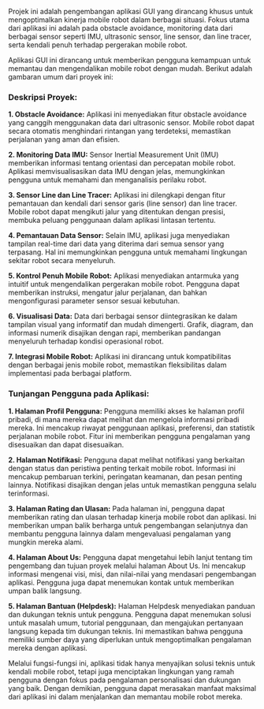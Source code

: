 Projek ini adalah pengembangan aplikasi GUI yang dirancang khusus untuk mengoptimalkan kinerja mobile robot dalam berbagai situasi. Fokus utama dari aplikasi ini adalah pada obstacle avoidance, monitoring data dari berbagai sensor seperti IMU, ultrasonic sensor, line sensor, dan line tracer, serta kendali penuh terhadap pergerakan mobile robot.

Aplikasi GUI ini dirancang untuk memberikan pengguna kemampuan untuk memantau dan mengendalikan mobile robot dengan mudah. Berikut adalah gambaran umum dari proyek ini:

### Deskripsi Proyek:

**1. Obstacle Avoidance:**
   Aplikasi ini menyediakan fitur obstacle avoidance yang canggih menggunakan data dari ultrasonic sensor. Mobile robot dapat secara otomatis menghindari rintangan yang terdeteksi, memastikan perjalanan yang aman dan efisien.

**2. Monitoring Data IMU:**
   Sensor Inertial Measurement Unit (IMU) memberikan informasi tentang orientasi dan percepatan mobile robot. Aplikasi memvisualisasikan data IMU dengan jelas, memungkinkan pengguna untuk memahami dan menganalisis perilaku robot.

**3. Sensor Line dan Line Tracer:**
   Aplikasi ini dilengkapi dengan fitur pemantauan dan kendali dari sensor garis (line sensor) dan line tracer. Mobile robot dapat mengikuti jalur yang ditentukan dengan presisi, membuka peluang penggunaan dalam aplikasi lintasan tertentu.

**4. Pemantauan Data Sensor:**
   Selain IMU, aplikasi juga menyediakan tampilan real-time dari data yang diterima dari semua sensor yang terpasang. Hal ini memungkinkan pengguna untuk memahami lingkungan sekitar robot secara menyeluruh.

**5. Kontrol Penuh Mobile Robot:**
   Aplikasi menyediakan antarmuka yang intuitif untuk mengendalikan pergerakan mobile robot. Pengguna dapat memberikan instruksi, mengatur jalur perjalanan, dan bahkan mengonfigurasi parameter sensor sesuai kebutuhan.

**6. Visualisasi Data:**
   Data dari berbagai sensor diintegrasikan ke dalam tampilan visual yang informatif dan mudah dimengerti. Grafik, diagram, dan informasi numerik disajikan dengan rapi, memberikan pandangan menyeluruh terhadap kondisi operasional robot.

**7. Integrasi Mobile Robot:**
   Aplikasi ini dirancang untuk kompatibilitas dengan berbagai jenis mobile robot, memastikan fleksibilitas dalam implementasi pada berbagai platform.

### Tunjangan Pengguna pada Aplikasi:

**1. Halaman Profil Pengguna:**
   Pengguna memiliki akses ke halaman profil pribadi, di mana mereka dapat melihat dan mengelola informasi pribadi mereka. Ini mencakup riwayat penggunaan aplikasi, preferensi, dan statistik perjalanan mobile robot. Fitur ini memberikan pengguna pengalaman yang disesuaikan dan dapat disesuaikan.

**2. Halaman Notifikasi:**
   Pengguna dapat melihat notifikasi yang berkaitan dengan status dan peristiwa penting terkait mobile robot. Informasi ini mencakup pembaruan terkini, peringatan keamanan, dan pesan penting lainnya. Notifikasi disajikan dengan jelas untuk memastikan pengguna selalu terinformasi.

**3. Halaman Rating dan Ulasan:**
   Pada halaman ini, pengguna dapat memberikan rating dan ulasan terhadap kinerja mobile robot dan aplikasi. Ini memberikan umpan balik berharga untuk pengembangan selanjutnya dan membantu pengguna lainnya dalam mengevaluasi pengalaman yang mungkin mereka alami.

**4. Halaman About Us:**
   Pengguna dapat mengetahui lebih lanjut tentang tim pengembang dan tujuan proyek melalui halaman About Us. Ini mencakup informasi mengenai visi, misi, dan nilai-nilai yang mendasari pengembangan aplikasi. Pengguna juga dapat menemukan kontak untuk memberikan umpan balik langsung.

**5. Halaman Bantuan (Helpdesk):**
   Halaman Helpdesk menyediakan panduan dan dukungan teknis untuk pengguna. Pengguna dapat menemukan solusi untuk masalah umum, tutorial penggunaan, dan mengajukan pertanyaan langsung kepada tim dukungan teknis. Ini memastikan bahwa pengguna memiliki sumber daya yang diperlukan untuk mengoptimalkan pengalaman mereka dengan aplikasi.

Melalui fungsi-fungsi ini, aplikasi tidak hanya menyajikan solusi teknis untuk kendali mobile robot, tetapi juga menciptakan lingkungan yang ramah pengguna dengan fokus pada pengalaman personalisasi dan dukungan yang baik. Dengan demikian, pengguna dapat merasakan manfaat maksimal dari aplikasi ini dalam menjalankan dan memantau mobile robot mereka.